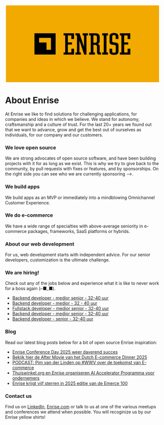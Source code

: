 <p align="center"><a href="https://enrise.com" target="_blank"><img src="https://github.com/enrise/.github/blob/master/images/logo.png?raw=true"></a></p>

# About Enrise

At Enrise we like to find solutions for challenging applications, for companies and ideas in which we believe. We stand for autonomy, craftsmanship and a culture of trust. For the last 20+ years we found out that we want to advance, grow and get the best out of ourselves as individuals, for our company and our customers.

### We love open source

We are strong advocates of open source software, and have been building projects with it for as long as we exist.
This is why we try to give back to the community, by pull requests with fixes or features, and by sponsorships.
On the right side you can see who we are currently sponsoring -->.

### We build apps
We build apps as an MVP or immediately into a mindblowing Omnichannel Customer Experience.

### We do e-commerce
We have a wide range of specialties with above-average seniority in e-commerce packages, frameworks, SaaS platforms or hybrids.

### About our web development
For us, web development starts with independent advice. For our senior developers, customization is the ultimate challenge.

### We are hiring!

Check out any of the jobs below and experience what it is like to never work for a boss again (⌐■_■).

<!-- JOB-LIST:START -->
- [Backend developer - medior  senior - 32-40 uur](https://jobs.enrise.com/developer-team-craft/nl)
- [Backend developer - medior - 32 - 40 uur](https://jobs.enrise.com/phoenix-backend-developer/nl)
- [Fullstack developer - medior senior - 32-40 uur](https://jobs.enrise.com/fullstack-developer-team-quantum/nl)
- [Backend developer - medior senior - 32-40 uur](https://jobs.enrise.com/backend-developer-team-enigma/nl)
- [Backend developer - senior - 32-40 uur](https://jobs.enrise.com/backend-developer-team-polaris/nl)
<!-- JOB-LIST:END -->

### Blog

Read our latest blog posts below for a bit of open source Enrise inspiration:

<!-- POST-LIST:START -->
- [Enrise Conference Day 2025 weer daverend succes](https://enrise.com/2025/06/enrise-conference-day-2025-weer-daverend-succes/)
- [Bekijk hier de After Movie van het Dutch E-commerce Dinner 2025](https://enrise.com/2025/05/bekijk-hier-de-after-movie-van-het-dutch-e-commerce-dinner-2025/)
- [PODCAST: Pim van der Linden op #WWV over de toekomst van E-commerce](https://enrise.com/2025/05/podcast-pim-van-der-linden-op-wwv-over-de-toekomst-van-e-commerce/)
- [Thuiswinkel.org en Enrise organiseren AI Accelerator Programma voor ondernemers](https://enrise.com/2025/05/thuiswinkel-org-en-enrise-organiseren-ai-accelerator-programma-voor-e-commerce-ondernemers/)
- [Enrise krijgt vijf sterren in 2025 editie van de Emerce 100](https://enrise.com/2025/04/enrise-krijgt-vijf-sterren-in-emerce-100-2025/)
<!-- POST-LIST:END -->

### Contact us

Find us on <a href="https://www.linkedin.com/company/enrise/" target="_blank">LinkedIn</a>, <a href="https://enrise.com" target="_blank">Enrise.com</a> or talk to us at one of the various meetups and conferences we attend when possible. You will recoginize us by our Enrise yellow shirts!
